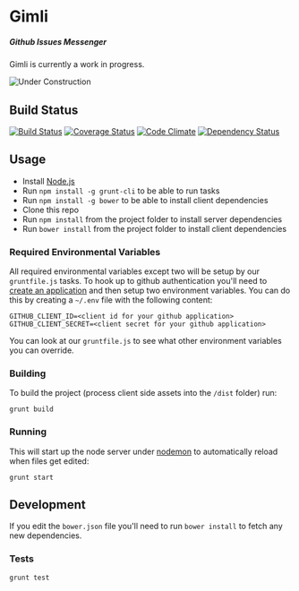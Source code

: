 # Gimli
##### Github Issues Messenger

Gimli is currently a work in progress.

![Under Construction](http://png-3.findicons.com/files/icons/990/vistaico_toolbar/256/under_construction.png)

## Build Status

[![Build Status](https://travis-ci.org/legitco/gimli.png?branch=develop)](https://travis-ci.org/legitco/gimli)
[![Coverage Status](https://coveralls.io/repos/legitco/gimli/badge.png?branch=develop)](https://coveralls.io/r/legitco/gimli?branch=develop)
[![Code Climate](https://codeclimate.com/github/legitco/gimli.png)](https://codeclimate.com/github/legitco/gimli)
[![Dependency Status](https://david-dm.org/legitco/gimli.png)](https://david-dm.org/legitco/gimli)

## Usage

* Install [Node.js](http://nodejs.org/)
* Run `npm install -g grunt-cli` to be able to run tasks
* Run `npm install -g bower` to be able to install client dependencies
* Clone this repo
* Run `npm install` from the project folder to install server dependencies
* Run `bower install` from the project folder to install client dependencies

### Required Environmental Variables

All required environmental variables except two will be setup by our
`gruntfile.js` tasks. To hook up to github authentication you'll need to
[create an application](https://github.com/settings/applications) and then setup
two environment variables. You can do this by creating a `~/.env` file with the
following content:

    GITHUB_CLIENT_ID=<client id for your github application>
    GITHUB_CLIENT_SECRET=<client secret for your github application>

You can look at our `gruntfile.js` to see what other environment variables you
can override.

### Building

To build the project (process client side assets into the `/dist` folder) run:

    grunt build

### Running

This will start up the node server under [nodemon](http://nodemon.io/) to
automatically reload when files get edited:

    grunt start

## Development

If you edit the `bower.json` file you'll need to run `bower install` to fetch
any new dependencies.

### Tests

    grunt test
